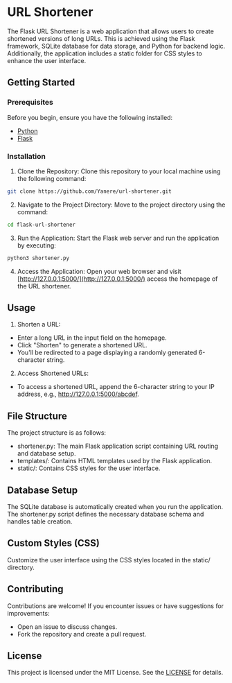 
#  URL Shortener
The Flask URL Shortener is a web application that allows users to create shortened versions of long URLs. This is achieved using the Flask framework, SQLite database for data storage, and Python for backend logic. Additionally, the application includes a static folder for CSS styles to enhance the user interface.

## Getting Started
### Prerequisites
Before you begin, ensure you have the following installed:

- [Python](https://www.python.org/downloads/) 
- [Flask](https://flask.palletsprojects.com/) 

### Installation
1. Clone the Repository: Clone this repository to your local machine using the following command:
```bash
git clone https://github.com/Yanere/url-shortener.git
``` 

2. Navigate to the Project Directory: Move to the project directory using the command:
```bash
cd flask-url-shortener
```

3. Run the Application: Start the Flask web server and run the application by executing:
```bash
python3 shortener.py

```

4. Access the Application: Open your web browser and visit [http://127.0.0.1:5000/](http://127.0.0.1:5000/)  access the homepage of the URL shortener.

## Usage

1. Shorten a URL:

- Enter a long URL in the input field on the homepage.
- Click "Shorten" to generate a shortened URL.
- You'll be redirected to a page displaying a randomly generated 6-character string.

2. Access Shortened URLs:

- To access a shortened URL, append the 6-character string to your IP address, e.g., http://127.0.0.1:5000/abcdef.

## File Structure

The project structure is as follows:

- shortener.py: The main Flask application script containing URL routing and database setup.
- templates/: Contains HTML templates used by the Flask application.
- static/: Contains CSS styles for the user interface.

## Database Setup

The SQLite database is automatically created when you run the application. The shortener.py script defines the necessary database schema and handles table creation.

## Custom Styles (CSS)

Customize the user interface using the CSS styles located in the static/ directory.

## Contributing

Contributions are welcome! If you encounter issues or have suggestions for improvements:

- Open an issue to discuss changes.
- Fork the repository and create a pull request.

## License

This project is licensed under the MIT License. See the [LICENSE](LICENSE)  for details.
